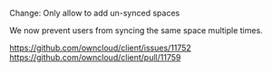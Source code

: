 Change: Only allow to add un-synced spaces

We now prevent users from syncing the same space multiple times.


https://github.com/owncloud/client/issues/11752
https://github.com/owncloud/client/pull/11759
